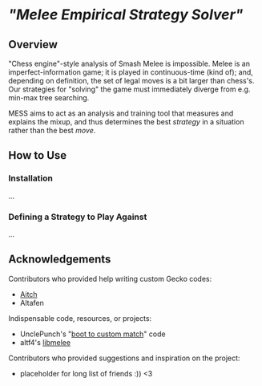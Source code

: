 # *"Melee Empirical Strategy Solver"*
## Overview
"Chess engine"-style analysis of Smash Melee is impossible. Melee is an imperfect-information game; it is played in continuous-time (kind of); and, depending on definition, the set of legal moves is a bit larger than chess's. Our strategies for "solving" the game must immediately diverge from e.g. min-max tree searching.

MESS aims to act as an analysis and training tool that measures and explains the mixup, and thus determines the best *strategy* in a situation rather than the best *move*.

## How to Use
### Installation
...
### Defining a Strategy to Play Against
...

## Acknowledgements

Contributors who provided help writing custom Gecko codes:
 - [Aitch](https://github.com/AlexanderHarrison) 
 - Altafen

Indispensable code, resources, or projects:
 - UnclePunch's "[boot to custom match](https://smashboards.com/threads/boot-to-custom-match.474651/)" code 
 - altf4's [libmelee](https://github.com/altf4/libmelee)

Contributors who provided suggestions and inspiration on the project:
 - placeholder for long list of friends :)) <3
